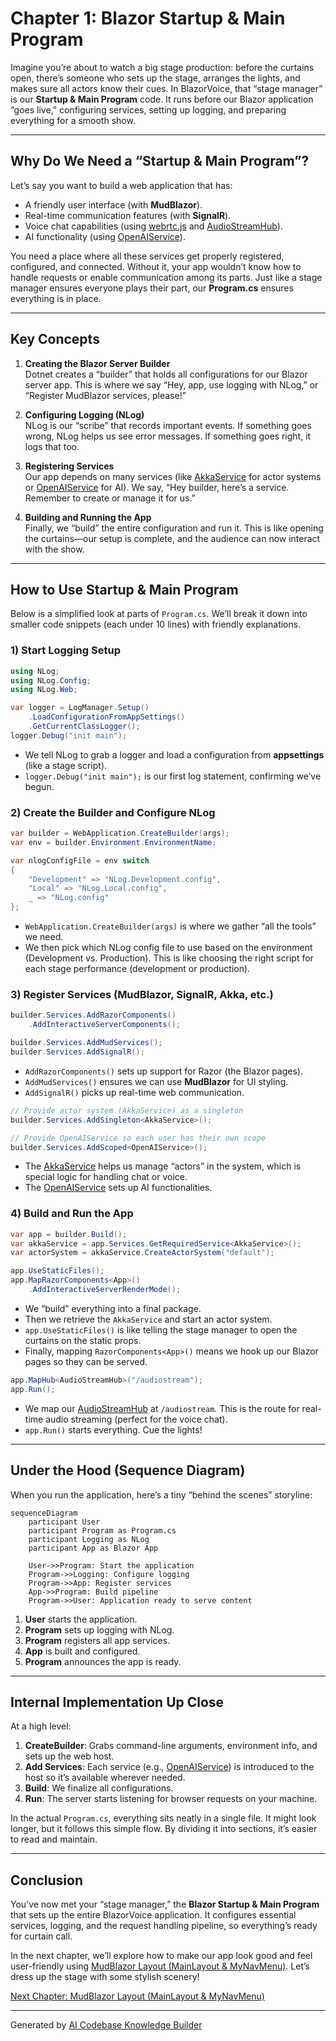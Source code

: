 # Chapter 1: Blazor Startup & Main Program

Imagine you’re about to watch a big stage production: before the curtains open, there’s someone who sets up the stage, arranges the lights, and makes sure all actors know their cues. In BlazorVoice, that “stage manager” is our **Startup & Main Program** code. It runs before our Blazor application “goes live,” configuring services, setting up logging, and preparing everything for a smooth show.

---

## Why Do We Need a “Startup & Main Program”?

Let’s say you want to build a web application that has:
- A friendly user interface (with **MudBlazor**​).
- Real-time communication features (with **SignalR**).
- Voice chat capabilities (using [webrtc.js](04_webrtc_js_.md) and [AudioStreamHub](05_audiostreamhub_.md)).
- AI functionality (using [OpenAIService](08_openaiservice_.md)).

You need a place where all these services get properly registered, configured, and connected. Without it, your app wouldn’t know how to handle requests or enable communication among its parts. Just like a stage manager ensures everyone plays their part, our **Program.cs** ensures everything is in place.

---

## Key Concepts

1. **Creating the Blazor Server Builder**  
   Dotnet creates a “builder” that holds all configurations for our Blazor server app. This is where we say “Hey, app, use logging with NLog,” or “Register MudBlazor services, please!”

2. **Configuring Logging (NLog)**  
   NLog is our “scribe” that records important events. If something goes wrong, NLog helps us see error messages. If something goes right, it logs that too.

3. **Registering Services**  
   Our app depends on many services (like [AkkaService](06_akka_service_.md) for actor systems or [OpenAIService](08_openaiservice_.md) for AI). We say, “Hey builder, here’s a service. Remember to create or manage it for us.”

4. **Building and Running the App**  
   Finally, we “build” the entire configuration and run it. This is like opening the curtains—our setup is complete, and the audience can now interact with the show.

---

## How to Use Startup & Main Program

Below is a simplified look at parts of `Program.cs`. We’ll break it down into smaller code snippets (each under 10 lines) with friendly explanations.

### 1) Start Logging Setup

```csharp
using NLog;
using NLog.Config;
using NLog.Web;

var logger = LogManager.Setup()
    .LoadConfigurationFromAppSettings()
    .GetCurrentClassLogger();
logger.Debug("init main");
```

- We tell NLog to grab a logger and load a configuration from **appsettings** (like a stage script).  
- `logger.Debug("init main");` is our first log statement, confirming we’ve begun.

### 2) Create the Builder and Configure NLog

```csharp
var builder = WebApplication.CreateBuilder(args);
var env = builder.Environment.EnvironmentName;

var nlogConfigFile = env switch
{
    "Development" => "NLog.Development.config",
    "Local" => "NLog.Local.config",
    _ => "NLog.config"
};
```

- `WebApplication.CreateBuilder(args)` is where we gather “all the tools” we need.  
- We then pick which NLog config file to use based on the environment (Development vs. Production). This is like choosing the right script for each stage performance (development or production).

### 3) Register Services (MudBlazor, SignalR, Akka, etc.)

```csharp
builder.Services.AddRazorComponents()
    .AddInteractiveServerComponents();

builder.Services.AddMudServices(); 
builder.Services.AddSignalR();
```

- `AddRazorComponents()` sets up support for Razor (the Blazor pages).  
- `AddMudServices()` ensures we can use **MudBlazor** for UI styling.  
- `AddSignalR()` picks up real-time web communication.

```csharp
// Provide actor system (AkkaService) as a singleton
builder.Services.AddSingleton<AkkaService>();

// Provide OpenAIService so each user has their own scope
builder.Services.AddScoped<OpenAIService>();
```

- The [AkkaService](06_akka_service_.md) helps us manage “actors” in the system, which is special logic for handling chat or voice.  
- The [OpenAIService](08_openaiservice_.md) sets up AI functionalities.  

### 4) Build and Run the App

```csharp
var app = builder.Build();
var akkaService = app.Services.GetRequiredService<AkkaService>();
var actorSystem = akkaService.CreateActorSystem("default");

app.UseStaticFiles();
app.MapRazorComponents<App>()
    .AddInteractiveServerRenderMode();
```

- We “build” everything into a final package.  
- Then we retrieve the `AkkaService` and start an actor system.  
- `app.UseStaticFiles()` is like telling the stage manager to open the curtains on the static props.  
- Finally, mapping `RazorComponents<App>()` means we hook up our Blazor pages so they can be served.

```csharp
app.MapHub<AudioStreamHub>("/audiostream");
app.Run();
```

- We map our [AudioStreamHub](05_audiostreamhub_.md) at `/audiostream`. This is the route for real-time audio streaming (perfect for the voice chat).  
- `app.Run()` starts everything. Cue the lights!

---

## Under the Hood (Sequence Diagram)

When you run the application, here’s a tiny “behind the scenes” storyline:

```mermaid
sequenceDiagram
    participant User
    participant Program as Program.cs
    participant Logging as NLog
    participant App as Blazor App
    
    User->>Program: Start the application
    Program->>Logging: Configure logging
    Program->>App: Register services
    App->>Program: Build pipeline
    Program->>User: Application ready to serve content
```

1. **User** starts the application.  
2. **Program** sets up logging with NLog.  
3. **Program** registers all app services.  
4. **App** is built and configured.  
5. **Program** announces the app is ready.

---

## Internal Implementation Up Close

At a high level:

1. **CreateBuilder**: Grabs command-line arguments, environment info, and sets up the web host.  
2. **Add Services**: Each service (e.g., [OpenAIService](08_openaiservice_.md)) is introduced to the host so it’s available wherever needed.  
3. **Build**: We finalize all configurations.  
4. **Run**: The server starts listening for browser requests on your machine.

In the actual `Program.cs`, everything sits neatly in a single file. It might look longer, but it follows this simple flow. By dividing it into sections, it’s easier to read and maintain.

---

## Conclusion

You’ve now met your “stage manager,” the **Blazor Startup & Main Program** that sets up the entire BlazorVoice application. It configures essential services, logging, and the request handling pipeline, so everything’s ready for curtain call.

In the next chapter, we’ll explore how to make our app look good and feel user-friendly using [MudBlazor Layout (MainLayout & MyNavMenu)](02_mudblazor_layout__mainlayout___mynavmenu__.md). Let’s dress up the stage with some stylish scenery!

[Next Chapter: MudBlazor Layout (MainLayout & MyNavMenu)](02_mudblazor_layout__mainlayout___mynavmenu__.md)

---

Generated by [AI Codebase Knowledge Builder](https://github.com/The-Pocket/Tutorial-Codebase-Knowledge)